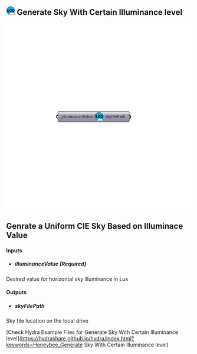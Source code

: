 ## ![](../../images/icons/Generate_Sky_With_Certain_Illuminance_level.png) Generate Sky With Certain Illuminance level

![](../../images/components/Generate_Sky_With_Certain_Illuminance_level.png)

Genrate a Uniform CIE Sky Based on Illuminace Value
 -
 

#### Inputs
* ##### illuminanceValue [Required]
Desired value for horizontal sky illuminance in Lux

#### Outputs
* ##### skyFilePath
Sky file location on the local drive


[Check Hydra Example Files for Generate Sky With Certain Illuminance level](https://hydrashare.github.io/hydra/index.html?keywords=Honeybee_Generate Sky With Certain Illuminance level)